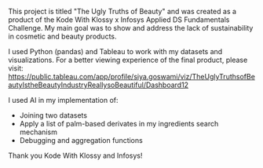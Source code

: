 This project is titled "The Ugly Truths of Beauty" and was created as a product of the Kode With Klossy x Infosys Applied DS Fundamentals Challenge. My main goal was to show and address the lack of sustainability in cosmetic and beauty products.

I used Python (pandas) and Tableau to work with my datasets and visualizations. 
For a better viewing experience of the final product, please visit: https://public.tableau.com/app/profile/siya.goswami/viz/TheUglyTruthsofBeautyIstheBeautyIndustryReallysoBeautiful/Dashboard12

I used AI in my implementation of: 
- Joining two datasets
- Apply a list of palm-based derivates in my ingredients search mechanism
- Debugging and aggregation functions 

Thank you Kode With Klossy and Infosys!
